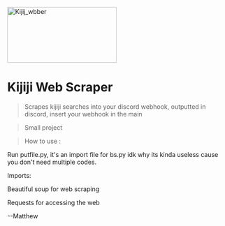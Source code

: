
<a href="http://fvcproductions.com"><img src="https://kijijiforbusiness.ca/wp-content/uploads/2018/09/Kijiji_logo_PURPLE_RGB_EN.png" title="kijiji_web" alt="Kijij_wbber" width="250" height="128"></a>


# Kijiji Web Scraper

> Scrapes kijiji searches into your discord webhook, outputted in discord, insert your webhook in the main 

> Small project



>How to use :

Run putfile.py, it's an import file for bs.py idk why its kinda useless cause you don't need multiple codes.

Imports:

Beautiful soup for web scraping

Requests for accessing the web

--Matthew
